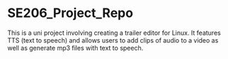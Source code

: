 # SE206_Project_Repo

This is a uni project involving creating a trailer editor for Linux. It features TTS (text to speech) and allows users to add clips of audio to a video as well as generate mp3 files with text to speech.
